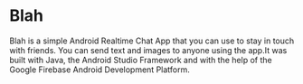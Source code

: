 # Blah

Blah is a simple Android Realtime Chat App that you can use to stay in touch with friends. You can send text and images to anyone using the app.It was built with Java, the Android Studio Framework and with the help of the Google Firebase Android Development Platform.

